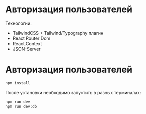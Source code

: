 # Авторизация пользователей

Технологии:
- TailwindCSS + Tailwind/Typography плагин
- React Router Dom
- React.Context
- JSON-Server

# Авторизация пользователей

```bash
npm install
```
После установки необходимо запустить в разных терминалах:

```bash
npm run dev
npm run dev:db
```
